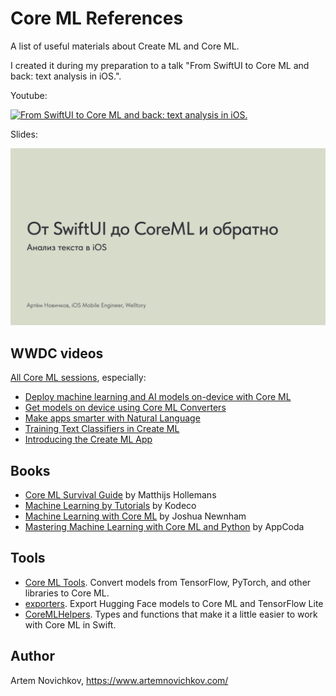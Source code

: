 # Core ML References

A list of useful materials about Create ML and Core ML. 

I created it during my preparation to a talk "From SwiftUI to Core ML and back: text analysis in iOS.".

Youtube:

[![From SwiftUI to Core ML and back: text analysis in iOS.](http://img.youtube.com/vi/Jp643WnAIOE/0.jpg)](http://www.youtube.com/watch?v=Jp643WnAIOE)

Slides:

[![From SwiftUI to Core ML and back: text analysis in iOS.](/.github/cover.png)](https://speakerdeck.com/artemnovichkov/ot-swiftui-do-core-ml-i-obratno-analiz-tieksta-v-ios)

## WWDC videos

[All Core ML sessions](https://developer.apple.com/videos/all-videos/?q=core%20ml), especially:

- [Deploy machine learning and AI models on-device with Core ML](https://developer.apple.com/videos/play/wwdc2024/10161/)
- [Get models on device using Core ML Converters](https://developer.apple.com/videos/play/wwdc2020/10153/)
- [Make apps smarter with Natural Language](https://developer.apple.com/videos/play/wwdc2020/10657/)
- [Training Text Classifiers in Create ML](https://developer.apple.com/videos/play/wwdc2019/428/)
- [Introducing the Create ML App](https://developer.apple.com/videos/play/wwdc2019/430/)

## Books

- [Core ML Survival Guide](https://leanpub.com/coreml-survival-guide) by Matthijs Hollemans
- [Machine Learning by Tutorials](https://www.kodeco.com/books/machine-learning-by-tutorials/v2.0) by Kodeco
- [Machine Learning with Core ML](https://www.packtpub.com/en-us/product/machine-learning-with-core-ml-9781788838290) by Joshua Newnham
- [Mastering Machine Learning with Core ML and Python](https://appcoda.gumroad.com/l/mastering-ml) by AppCoda

## Tools

- [Core ML Tools](https://apple.github.io/coremltools/docs-guides/). Convert models from TensorFlow, PyTorch, and other libraries to Core ML.
- [exporters](https://github.com/huggingface/exporters). Export Hugging Face models to Core ML and TensorFlow Lite
- [CoreMLHelpers](https://github.com/hollance/CoreMLHelpers). Types and functions that make it a little easier to work with Core ML in Swift.

## Author

Artem Novichkov, https://www.artemnovichkov.com/

